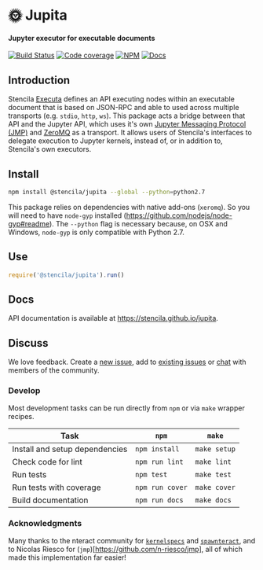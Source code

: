 # 🌞 Jupita

#### Jupyter executor for executable documents

[![Build Status](https://dev.azure.com/stencila/stencila/_apis/build/status/stencila.jupita?branchName=master)](https://dev.azure.com/stencila/stencila/_build/latest?definitionId=6&branchName=master)
[![Code coverage](https://codecov.io/gh/stencila/jupita/branch/master/graph/badge.svg)](https://codecov.io/gh/stencila/jupita)
[![NPM](http://img.shields.io/npm/v/@stencila/jupita.svg?style=flat)](https://www.npmjs.com/package/@stencila/jupita)
[![Docs](https://img.shields.io/badge/docs-latest-blue.svg)](https://stencila.github.io/jupita/)

## Introduction

Stencila [Executa](https://github.com/stencila/executor) defines an API executing nodes within an executable document that is based on JSON-RPC and able to used across multiple transports (e.g. `stdio`, `http`, `ws`). This package acts a bridge between that API and the Jupyter API, which uses it's own [Jupyter Messaging Protocol (JMP)](http://jupyter-client.readthedocs.io/en/stable/messaging.html) and [ZeroMQ](http://zeromq.org/) as a transport. It allows users of Stencila's interfaces to delegate execution to Jupyter kernels, instead of, or in addition to, Stencila's own executors.

## Install

```bash
npm install @stencila/jupita --global --python=python2.7
```

This package relies on dependencies with native add-ons (`xeromq`). So you will need to have `node-gyp` installed (https://github.com/nodejs/node-gyp#readme). The `--python` flag is necessary because, on OSX and Windows, `node-gyp` is only compatible with Python 2.7.

## Use

```js
require('@stencila/jupita').run()
```

## Docs

API documentation is available at https://stencila.github.io/jupita.

## Discuss

We love feedback. Create a [new issue](https://github.com/stencila/jupita/issues/new), add to [existing issues](https://github.com/stencila/jupita/issues) or [chat](https://gitter.im/stencila/stencila) with members of the community.

### Develop

Most development tasks can be run directly from `npm` or via `make` wrapper recipes.

| Task                           | `npm`           | `make`       |
| ------------------------------ | --------------- | ------------ |
| Install and setup dependencies | `npm install`   | `make setup` |
| Check code for lint            | `npm run lint`  | `make lint`  |
| Run tests                      | `npm test`      | `make test`  |
| Run tests with coverage        | `npm run cover` | `make cover` |
| Build documentation            | `npm run docs`  | `make docs`  |

### Acknowledgments

Many thanks to the nteract community for [`kernelspecs`](https://github.com/nteract/kernelspecs) and
[`spawnteract`](https://github.com/nteract/spawnteract), and to Nicolas Riesco for (`jmp`)[https://github.com/n-riesco/jmp],
all of which made this implementation far easier!
